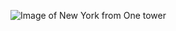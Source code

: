    ![Image of New York from One tower](https://user-images.githubusercontent.com/86121527/122674604-8dfc5000-d1de-11eb-84ab-9ae484efc8c1.png)
